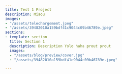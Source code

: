 ```yaml
---
title: Test 1 Project
description: Miaou
images:
- "/assets/telechargement.jpeg"
- "/assets/39482010a159bdf41c9044c09b46789e.jpeg"
sections:
- template: section
  title: Section 1
  description: Description Yolo haha prout prout
  images:
  - "/assets/blog/preview/cover.jpg"
  - "/assets/39482010a159bdf41c9044c09b46789e.jpeg"

---
```

